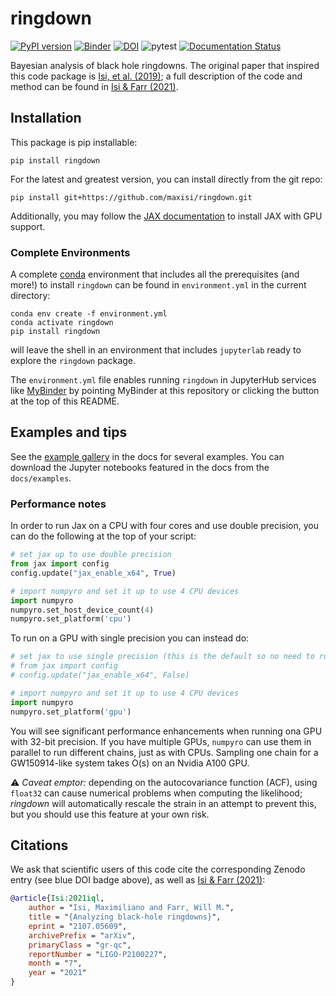 # ringdown

[![PyPI version](https://badge.fury.io/py/ringdown.svg)](https://badge.fury.io/py/ringdown)
[![Binder](https://mybinder.org/badge_logo.svg)](https://mybinder.org/v2/gh/maxisi/ringdown/HEAD)
[![DOI](https://zenodo.org/badge/368680640.svg)](https://zenodo.org/badge/latestdoi/368680640)
![pytest](https://github.com/maxisi/ringdown/actions/workflows/python-app.yml/badge.svg?event=push)
[![Documentation Status](https://readthedocs.org/projects/ringdown/badge/?version=latest)](https://ringdown.readthedocs.io/en/latest/?badge=latest)

Bayesian analysis of black hole ringdowns.  The original paper that inspired this code package is [Isi, et al. (2019)](https://arxiv.org/abs/1905.00869); a full description of the code and method can be found in [Isi & Farr (2021)](https://arxiv.org/abs/2107.05609).

## Installation

This package is pip installable:

```shell
pip install ringdown
```

For the latest and greatest version, you can install directly from the git repo:

```shell
pip install git+https://github.com/maxisi/ringdown.git
```

Additionally, you may follow the [JAX documentation](https://jax.readthedocs.io/en/latest/installation.html) to install JAX with GPU support.

### Complete Environments

A complete [conda](https://docs.conda.io/en/latest/) environment that includes all the prerequisites (and more!) to install `ringdown` can be found in  `environment.yml` in the current directory:

```shell
conda env create -f environment.yml
conda activate ringdown
pip install ringdown
```

will leave the shell in an environment that includes `jupyterlab` ready to explore the `ringdown` package.  

The `environment.yml` file enables running `ringdown` in JupyterHub services like [MyBinder](https://mybinder.org/) by pointing MyBinder at this repository or clicking the button at the top of this README.

## Examples and tips

See the [example gallery](https://ringdown.readthedocs.io/en/latest/gallery.html) in the docs for several examples. You can download the Jupyter notebooks featured in the docs from the `docs/examples`.

### Performance notes

In order to run Jax on a CPU with four cores and use double precision, you can do the following at the top of your script:
```python
# set jax up to use double precision
from jax import config
config.update("jax_enable_x64", True)

# import numpyro and set it up to use 4 CPU devices
import numpyro
numpyro.set_host_device_count(4)
numpyro.set_platform('cpu')
```

To run on a GPU with single precision you can instead do:
```python
# set jax to use single precision (this is the default so no need to run the lines below)
# from jax import config
# config.update("jax_enable_x64", False)

# import numpyro and set it up to use 4 CPU devices
import numpyro
numpyro.set_platform('gpu')
```

You will see significant performance enhancements when running ona GPU with 32-bit precision. If you have multiple GPUs, `numpyro` can use them in parallel to run different chains, just as with CPUs. Sampling one chain for a GW150914-like system takes O(s) on an Nvidia A100 GPU.

⚠️ _Caveat emptor:_ depending on the autocovariance function (ACF), using `float32` can cause numerical problems when computing the likelihood; _ringdown_ will automatically rescale the strain in an attempt to prevent this, but you should use this feature at your own risk.

## Citations

We ask that scientific users of this code cite the corresponding Zenodo entry (see blue DOI badge above), as well as [Isi & Farr (2021)](https://arxiv.org/abs/2107.05609):

```bibtex
@article{Isi:2021iql,
    author = "Isi, Maximiliano and Farr, Will M.",
    title = "{Analyzing black-hole ringdowns}",
    eprint = "2107.05609",
    archivePrefix = "arXiv",
    primaryClass = "gr-qc",
    reportNumber = "LIGO-P2100227",
    month = "7",
    year = "2021"
}
```
